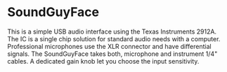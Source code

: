 # SoundGuyFace
This is a simple USB audio interface using the Texas Instruments 2912A. The IC is a single chip solution for standard audio needs with a computer. Professional microphones use the XLR connector and have differential signals. The SoundGuyFace takes both, microphone and instrument 1/4" cables. A dedicated gain knob let you choose the input sensitivity.
